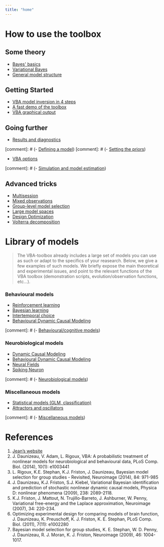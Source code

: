 ```yaml
---
title: "home"
---
```


# How to use the toolbox

## Some theory

- [Bayes' basics](Bayesian-modelling-introduction)
- [Variational Bayes](The-variational-Bayesian-approach)
- [General model structure](Structure-of-VBA's-generative-model)

## Getting Started

- [VBA model inversion in 4 steps](VBA-model-inversion-in-4-steps)
- [A fast demo of the toolbox](Fast-demo-Q-learning-model)
- [VBA graphical output](VBA-graphical-output)

## Going further

- [Results and diagnostics](VBA-output-structure)

[comment]: # (- [Defining a model]())
[comment]: # (- [Setting the priors]())
- [VBA options](Controlling-the-inversion-using-VBA-options)

[comment]: # (- [Simulation and model estimation]())


## Advanced tricks

- [Multisession](Multisession)
- [Mixed observations](Multisources)
- [Group-level model selection](BMS-for-group-studies)
- [Large model spaces](Comparing-large-spaces-of-models)
- [Design Optimization](Optimizing-the-experimental-design)
- [Volterra decomposition](Volterra-decomposition)

# Library of models

> The VBA-toolbox already includes a large set of models you can use as such or adapt to the specifics of your reasearch. Below, we give a few examples of such models. We briefly expose the main theoretical and experimental issues, and point to the relevant functions of the VBA toolbox (demonstration scripts, evolution/observation functions, etc...).

### Behavioural models 

- [Reinforcement learning](Reinforcement-learning)
- [Bayesian learning](bayesian-learning)
- [Intertemporal choice](intertemporal-choice)
- [Behavioural Dynamic Causal Modeling](behavioural-dcm)


[comment]: # (- [Behavioural/cognitive models](Behavioural-cognitive-models))

### Neurobiological models 

- [Dynamic Causal Modeling](dcm)
- [Behavioural Dynamic Causal Modeling](behavioural-dcm)
- [Neural Fields](neural-fields)
- [Spiking Neuron](spiking-neuron)

[comment]: # (- [Neurobiological models](Neurobiological-models))

### Miscellaneous models 

- [Statistical models (GLM, classification)](statistical-models)
- [Attractors and oscillators](Dynamical-models)


[comment]: # (- [Miscellaneous models](Miscellaneous-models))


# References

1. [Jean’s website](https://sites.google.com/site/jeandaunizeauswebsite/code/vb-for-sdcm)
1. J. Daunizeau, V. Adam, L. Rigoux, VBA: A probabilistic treatment of nonlinear models for neurobiological and behavioural data, PLoS Comp. Biol. (2014), 10(1): e1003441
1. L. Rigoux, K.E. Stephan, K.J. Friston, J. Daunizeau, Bayesian model selection for group studies - Revisited, Neuroimage (2014), 84: 971-985
1. J. Daunizeau, K.J. Friston, S.J. Kiebel, Variational Bayesian identification and prediction of stochastic nonlinear dynamic causal models, Physica D: nonlinear phenomena (2009), 238: 2089-2118.
1. K.J. Friston, J. Mattout, N. Trujillo-Barreto, J. Ashburner, W. Penny, Variational free-energy and the Laplace approximation, Neuroimage (2007), 34: 220-234.
1. Optimizing experimental design for comparing models of brain function, J. Daunizeau, K. Preuschoff, K. J. Friston, K. E. Stephan, PLoS Comp. Biol. (2011), 7(11): e1002280
1. Bayesian model selection for group studies, K. E. Stephan, W. D. Penny, J. Daunizeau, R. J. Moran, K. J. Friston, Neuroimage (2009), 46: 1004-1017.
